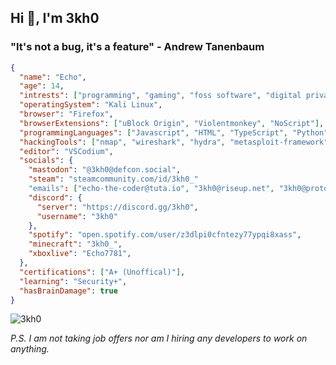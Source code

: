 ## Hi 👋, I'm 3kh0

### "It's not a bug, it's a feature" - Andrew Tanenbaum

```json
{
  "name": "Echo",
  "age": 14,
  "intrests": ["programming", "gaming", "foss software", "digital privacy"],
  "operatingSystem": "Kali Linux",
  "browser": "Firefox",
  "browserExtensions": ["uBlock Origin", "Violentmonkey", "NoScript"],
  "programmingLanguages": ["Javascript", "HTML", "TypeScript", "Python", "CSS", "Markdown"],
  "hackingTools": ["nmap", "wireshark", "hydra", "metasploit-framework", "aircrack-ng", "john", "burpsuite", "wpscan", "traceroute", "hashcat"],
  "editor": "VSCodium",
  "socials": {
    "mastodon": "@3kh0@defcon.social",
    "steam": "steamcommunity.com/id/3kh0_"
    "emails": ["echo-the-coder@tuta.io", "3kh0@riseup.net", "3kh0@proton.me"],
    "discord": {
      "server": "https://discord.gg/3kh0",
      "username": "3kh0"
    },
    "spotify": "open.spotify.com/user/z3dlpi0cfntezy77ypqi8xass",
    "minecraft": "3kh0_",
    "xboxlive": "Echo7781",
  },
  "certifications": ["A+ (Unoffical)"],
  "learning": "Security+",
  "hasBrainDamage": true
}
```
<img src="https://komarev.com/ghpvc/?username=3kh0&label=Amount of eyeballs that saw this &color=001eff&style=flat" alt="3kh0" />

*P.S. I am not taking job offers nor am I hiring any developers to work on anything.*
